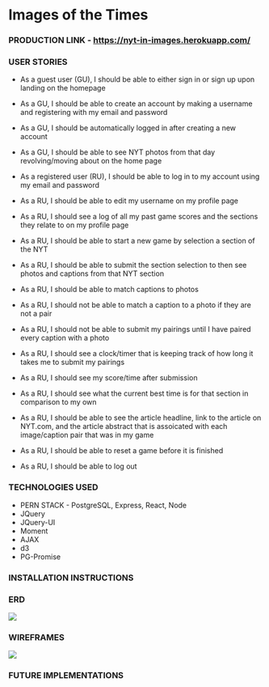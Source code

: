 # Images of the Times #

### PRODUCTION LINK - https://nyt-in-images.herokuapp.com/ ###

### USER STORIES ###

* As a guest user (GU), I should be able to either sign in or sign up upon landing on the homepage
* As a GU, I should be able to create an account by making a username and registering with my email and password
* As a GU, I should be automatically logged in after creating a new account
* As a GU, I should be able to see NYT photos from that day revolving/moving about on the home page 

* As a registered user (RU), I should be able to log in to my account using my email and password
* As a RU, I should be able to edit my username on my profile page
* As a RU, I should see a log of all my past game scores and the sections they relate to on my profile page 
* As a RU, I should be able to start a new game by selection a section of the NYT
* As a RU, I should be able to submit the section selection to then see photos and captions from that NYT section 
* As a RU, I should be able to match captions to photos
* As a RU, I should not be able to match a caption to a photo if they are not a pair 
* As a RU, I should not be able to submit my pairings until I have paired every caption with a photo
* As a RU, I should see a clock/timer that is keeping track of how long it takes me to submit my pairings
* As a RU, I should see my score/time after submission
* As a RU, I should see what the current best time is for that section in comparison to my own
* As a RU, I should be able to see the article headline, link to the article on NYT.com, and the article abstract that is assoicated with each image/caption pair that was in my game  
* As a RU, I should be able to reset a game before it is finished
* As a RU, I should be able to log out

### TECHNOLOGIES USED ###
* PERN STACK - PostgreSQL, Express, React, Node 
* JQuery
* JQuery-UI
* Moment
* AJAX
* d3
* PG-Promise

### INSTALLATION INSTRUCTIONS ###

### ERD ###
![](./nytphoto.png)

### WIREFRAMES ###
![](./wireframes.png)

### FUTURE IMPLEMENTATIONS ###
